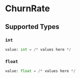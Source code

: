 # ChurnRate


## Supported Types

### `int`

```python
value: int = /* values here */
```

### `float`

```python
value: float = /* values here */
```

